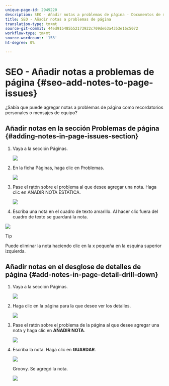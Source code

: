 ```yaml
---
unique-page-id: 2949220
description: SEO - Añadir notas a problemas de página - Documentos de marketing - Documentación del producto
title: SEO - Añadir notas a problemas de página
translation-type: tm+mt
source-git-commit: 44ed91b485b52173922c709de63a4353e16c5072
workflow-type: tm+mt
source-wordcount: '153'
ht-degree: 0%

---
```



# SEO - Añadir notas a problemas de página {#seo-add-notes-to-page-issues}

¿Sabía que puede agregar notas a problemas de página como recordatorios personales o mensajes de equipo?

## Añadir notas en la sección Problemas de página {#adding-notes-in-page-issues-section}

1. Vaya a la sección Páginas.

   ![](assets/image2014-9-18-13-3a11-3a43.png)

1. En la ficha Páginas, haga clic en Problemas.

   ![](assets/image2014-9-18-13-3a12-3a0.png)

1. Pase el ratón sobre el problema al que desee agregar una nota. Haga clic en AÑADIR NOTA ESTÁTICA.

   ![](assets/image2014-9-18-13-3a12-3a6.png)

1. Escriba una nota en el cuadro de texto amarillo. Al hacer clic fuera del cuadro de texto se guardará la nota.

![](assets/image2014-9-18-13-3a12-3a32.png)

>[!TIP]
>
>Puede eliminar la nota haciendo clic en la x pequeña en la esquina superior izquierda.

## Añadir notas en el desglose de detalles de página {#add-notes-in-page-detail-drill-down}

1. Vaya a la sección Páginas.

   ![](assets/image2014-9-18-13-3a12-3a59.png)

1. Haga clic en la página para la que desee ver los detalles.

   ![](assets/image2014-9-18-13-3a13-3a42.png)

1. Pase el ratón sobre el problema de la página al que desee agregar una nota y haga clic en **AÑADIR NOTA**.

   ![](assets/image2014-9-18-13-3a13-3a46.png)

1. Escriba la nota. Haga clic en **GUARDAR**.

   ![](assets/image2014-9-18-13-3a14-3a5.png)

   Groovy. Se agregó la nota.

   ![](assets/image2014-9-18-13-3a14-3a20.png)

